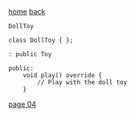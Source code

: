 [home](./page01.md)
[back](./page02.md)


```
DollToy
```


```
class DollToy { };
```

```
: public Toy
```


```
public:
    void play() override {
        // Play with the doll toy
    }
```


[page 04](./page04.md)
